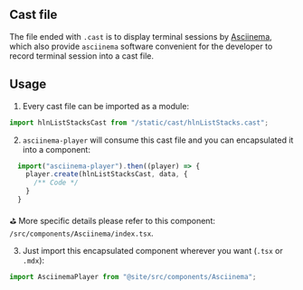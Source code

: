 ## Cast file

The file ended with `.cast` is to display terminal sessions by 
[Asciinema](https://asciinema.org/), which also provide `asciinema` 
software convenient for the developer to record terminal session into
a cast file.
## Usage

1. Every cast file can be imported as a module: 
   
```js
import hlnListStacksCast from "/static/cast/hlnListStacks.cast";
```

2. `asciinema-player` will consume this cast file and you can 
encapsulated it into a component:

```js
  import("asciinema-player").then((player) => {
    player.create(hlnListStacksCast, data, {
      /** Code */
    }
  }
```

⛳️ More specific details please refer to this component: `/src/components/Asciinema/index.tsx`.

3. Just import this encapsulated component wherever you want (`.tsx` or `.mdx`):

```js
import AsciinemaPlayer from "@site/src/components/Asciinema";

```
